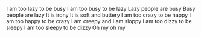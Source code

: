 I am too lazy to be busy
I am too busy to be lazy
Lazy people are busy
Busy people are lazy
It is irony
It is soft and buttery
I am too crazy to be happy
I am too happy to be crazy
I am creepy
and I am sloppy
I am too dizzy to be sleepy
I am too sleepy to be dizzy
Oh my oh my
